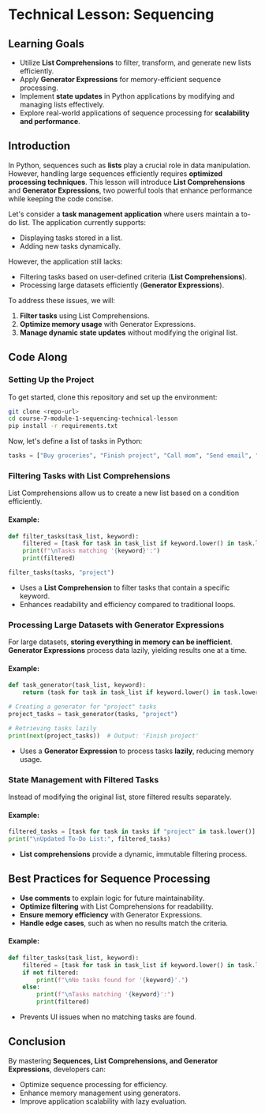 # Technical Lesson: Sequencing

## Learning Goals

- Utilize **List Comprehensions** to filter, transform, and generate new lists efficiently.
- Apply **Generator Expressions** for memory-efficient sequence processing.
- Implement **state updates** in Python applications by modifying and managing lists effectively.
- Explore real-world applications of sequence processing for **scalability and performance**.

## Introduction

In Python, sequences such as **lists** play a crucial role in data manipulation. However, handling large sequences efficiently requires **optimized processing techniques**. This lesson will introduce **List Comprehensions** and **Generator Expressions**, two powerful tools that enhance performance while keeping the code concise.

Let's consider a **task management application** where users maintain a to-do list. The application currently supports:

- Displaying tasks stored in a list.
- Adding new tasks dynamically.

However, the application still lacks:

- Filtering tasks based on user-defined criteria (**List Comprehensions**).
- Processing large datasets efficiently (**Generator Expressions**).

To address these issues, we will:

1. **Filter tasks** using List Comprehensions.
2. **Optimize memory usage** with Generator Expressions.
3. **Manage dynamic state updates** without modifying the original list.

## Code Along

### Setting Up the Project

To get started, clone this repository and set up the environment:

```sh
git clone <repo-url>
cd course-7-module-1-sequencing-technical-lesson
pip install -r requirements.txt
```

Now, let's define a list of tasks in Python:

```python
tasks = ["Buy groceries", "Finish project", "Call mom", "Send email", "Clean room"]
```

### Filtering Tasks with List Comprehensions

List Comprehensions allow us to create a new list based on a condition efficiently.

#### Example:

```python
def filter_tasks(task_list, keyword):
    filtered = [task for task in task_list if keyword.lower() in task.lower()]
    print(f"\nTasks matching '{keyword}':")
    print(filtered)

filter_tasks(tasks, "project")
```

- Uses a **List Comprehension** to filter tasks that contain a specific keyword.
- Enhances readability and efficiency compared to traditional loops.

### Processing Large Datasets with Generator Expressions

For large datasets, **storing everything in memory can be inefficient**. **Generator Expressions** process data lazily, yielding results one at a time.

#### Example:

```python
def task_generator(task_list, keyword):
    return (task for task in task_list if keyword.lower() in task.lower())

# Creating a generator for "project" tasks
project_tasks = task_generator(tasks, "project")

# Retrieving tasks lazily
print(next(project_tasks))  # Output: 'Finish project'
```

- Uses a **Generator Expression** to process tasks **lazily**, reducing memory usage.

### State Management with Filtered Tasks

Instead of modifying the original list, store filtered results separately.

#### Example:

```python
filtered_tasks = [task for task in tasks if "project" in task.lower()]
print("\nUpdated To-Do List:", filtered_tasks)
```

- **List comprehensions** provide a dynamic, immutable filtering process.

## Best Practices for Sequence Processing

- **Use comments** to explain logic for future maintainability.
- **Optimize filtering** with List Comprehensions for readability.
- **Ensure memory efficiency** with Generator Expressions.
- **Handle edge cases**, such as when no results match the criteria.

#### Example:

```python
def filter_tasks(task_list, keyword):
    filtered = [task for task in task_list if keyword.lower() in task.lower()]
    if not filtered:
        print(f"\nNo tasks found for '{keyword}'.")
    else:
        print(f"\nTasks matching '{keyword}':")
        print(filtered)
```

- Prevents UI issues when no matching tasks are found.

## Conclusion

By mastering **Sequences, List Comprehensions, and Generator Expressions**, developers can:

- Optimize sequence processing for efficiency.
- Enhance memory management using generators.
- Improve application scalability with lazy evaluation.

